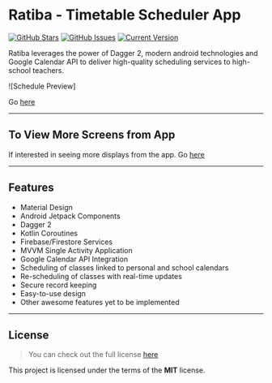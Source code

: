 Ratiba - Timetable Scheduler App
============
[![GitHub Stars](https://img.shields.io/github/stars/JohnKiprop/ratiba.svg)](https://github.com/JohnKiprop/Ratiba/stargazers) [![GitHub Issues](https://img.shields.io/github/issues/JohnKiprop/ratiba.svg)](https://github.com/JohnKiprop/Ratiba/issues) [![Current Version](https://img.shields.io/badge/version-1.0.0-green.svg)](https://github.com/JohnKiprop/Ratiba)

 Ratiba leverages the power of Dagger 2, modern android technologies and Google Calendar API to deliver high-quality scheduling services to high-school teachers. 

![Schedule Preview]

Go [here](blob:https://www.pinterest.com/01f06b6a-c9d2-4ae5-8e24-639cff36523e)

---
## To View More Screens from App

If interested in seeing more displays from the app. Go [here](https://www.pinterest.com/jkiprop0705/ratiba/)


---
## Features
- Material Design
- Android Jetpack Components
- Dagger 2
- Kotlin Coroutines
- Firebase/Firestore Services
- MVVM Single Activity Application
- Google Calendar API Integration
- Scheduling of classes linked to personal and school calendars
- Re-scheduling of classes with real-time updates
- Secure record keeping
- Easy-to-use design
- Other awesome features yet to be implemented

---

## License
>You can check out the full license [here](https://github.com/JohnKiprop/Ratiba/blob/master/LICENSE)

This project is licensed under the terms of the **MIT** license.
